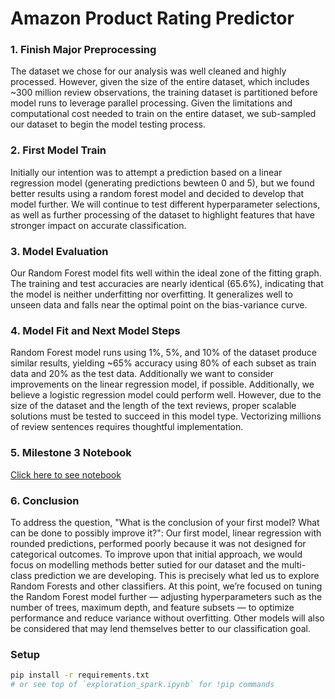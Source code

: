 # Amazon Product Rating Predictor
### 1.  Finish Major Preprocessing

The dataset we chose for our analysis was well cleaned and highly processed.  However, given the size of the entire dataset, which includes ~300 million review observations, the training dataset is partitioned before model runs to leverage parallel processing.  Given the limitations and computational cost needed to train on the entire dataset, we sub-sampled our dataset to begin the model testing process.

### 2.  First Model Train
Initially our intention was to attempt a prediction based on a linear regression model (generating predictions bewteen 0 and 5), but we found better results using a random forest model and decided to develop that model further.  We will continue to test different hyperparameter selections, as well as further processing of the dataset to highlight features that have stronger impact on accurate classification.

### 3.  Model Evaluation
Our Random Forest model fits well within the ideal zone of the fitting graph. The training and test accuracies are nearly identical (65.6%), indicating that the model is neither underfitting nor overfitting. It generalizes well to unseen data and falls near the optimal point on the bias-variance curve.

### 4.  Model Fit and Next Model Steps
Random Forest model runs using 1%, 5%, and 10% of the dataset produce similar results, yielding ~65% accuracy using 80% of each subset as train data and 20% as the test data.  Additionally we want to consider improvements on the linear regression model, if possible.  Additionally, we believe a logistic regression model could perform well.  However, due to the size of the dataset and the length of the text reviews, proper scalable solutions must be tested to succeed in this model type.  Vectorizing millions of review sentences requires thoughtful implementation.

### 5.  Milestone 3 Notebook
[Click here to see notebook](Notebook/Amazon_Reviews_3.2.ipynb)

### 6.  Conclusion
To address the question, "What is the conclusion of your first model? What can be done to possibly improve it?": Our first model, linear regression with rounded predictions, performed poorly because it was not designed for categorical outcomes. To improve upon that initial approach, we would focus on modelling methods better sutied for our dataset and the multi-class prediction we are developing. This is precisely what led us to explore Random Forests and other classifiers. At this point, we’re focused on tuning the Random Forest model further — adjusting hyperparameters such as the number of trees, maximum depth, and feature subsets — to optimize performance and reduce variance without overfitting.  Other models will also be considered that may lend themselves better to our classification goal.

### Setup
```bash
pip install -r requirements.txt
# or see top of `exploration_spark.ipynb` for !pip commands

